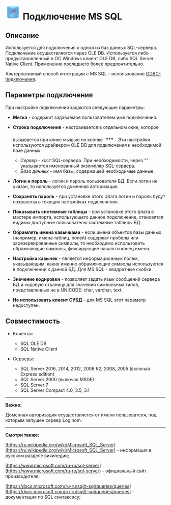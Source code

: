 # ![](../../../media/app/icons/vendors/mssqloledbunidacdbconnection.svg) Подключение MS SQL

## Описание

Используется для подключения к одной из баз данных SQL-сервера. Подключение осуществляется через OLE DB. Используется либо предустановленный в ОС Windows клиент OLE DB, либо SQL Server Native Client. Применение последнего более предпочтительно.

Альтернативный способ интеграции с MS SQL - использование [ODBC-подключения](./odbc.md).

## Параметры подключения

При настройке подключения задаются следующие параметры:

* **Метка** - содержит задаваемое пользователем имя подключения.

* **Строка подключения** - настраивается в отдельном окне, которое вызывается при клике мышью по кнопке ![](../../../media/app/icons/toolbar-18/browse.svg). Эти настройки используются драйвером OLE DB для подключения к необходимой базе данных.
  * *Сервер* - хост SQL-сервера. При необходимости, через "" указывается именованный экземпляр SQL-сервера.
  * *База данных* - имя базы, содержащей необходимые данные.

* **Логин и пароль** - логин и пароль пользователя БД. Если логин не указан, то используется доменная авторизация.

* **Сохранять пароль** - при установке этого флага логин и пароль будут сохранены в текущих настройках подключения.

* **Показывать системные таблицы** - при установке этого флага в мастере импорта, использующего данное подключение, становятся видимы доступные пользователю системные таблицы БД.

* **Обрамлять имена кавычками** - если имена объектов базы данных (например, имена таблиц, полей) содержат пробелы или зарезервированные символы, то необходимо использовать обрамляющие символы, фиксирующие начало и конец имени.

* **Настройка кавычек** - является информационным полем, указывающим, какие именно обрамляющие символы используются в подключении к данной БД. Для MS SQL - квадратные скобки.

* **Значение кодировки** - позволяет задать язык сообщений сервера БД и кодовую страницу для значений символьных типов, представленных не в UNICODE: char, varchar, text.

* **Не использовать клиент СУБД** - для MS SQL этот параметр недоступен.

## Совместимость

* Клиенты:
  * SQL OLE DB
  * SQL Native Client

* Серверы:
  * SQL Server 2016, 2014, 2012, 2008 R2, 2008, 2005 (включая Express edition)
  * SQL Server 2000 (включая MSDE)
  * SQL Server 7
  * SQL Server Compact 4.0, 3.5, 3.1

---

**Важно:**

Доменная авторизация осуществляется от имени пользователя, под которым запущен сервер Loginom.

---

**Смотри также:**

[https://ru.wikipedia.org/wiki/Microsoft_SQL_Server](https://ru.wikipedia.org/wiki/Microsoft_SQL_Server) - информация в русском разделе википедии;

[https://www.microsoft.com/ru-ru/sql-server](https://www.microsoft.com/ru-ru/sql-server) - официальный сайт производителя;

[https://docs.microsoft.com/ru-ru/sql/t-sql/queries/queries](https://docs.microsoft.com/ru-ru/sql/t-sql/queries/queries) - документация по SQL синтаксису;
